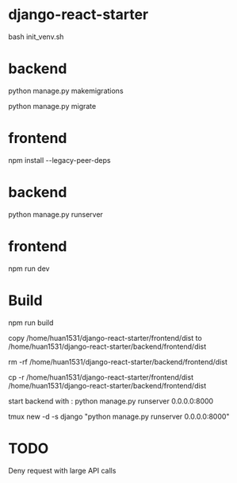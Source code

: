 # django-react-starter

bash init_venv.sh

# backend
python manage.py makemigrations

python manage.py migrate

# frontend

npm install --legacy-peer-deps

# backend

python manage.py runserver

# frontend

npm run dev


# Build
npm run build

copy /home/huan1531/django-react-starter/frontend/dist to /home/huan1531/django-react-starter/backend/frontend/dist

rm -rf /home/huan1531/django-react-starter/backend/frontend/dist

cp -r /home/huan1531/django-react-starter/frontend/dist /home/huan1531/django-react-starter/backend/frontend/dist

start backend with : python manage.py runserver 0.0.0.0:8000

tmux new -d -s django "python manage.py runserver 0.0.0.0:8000"

# TODO
Deny request with large API calls
